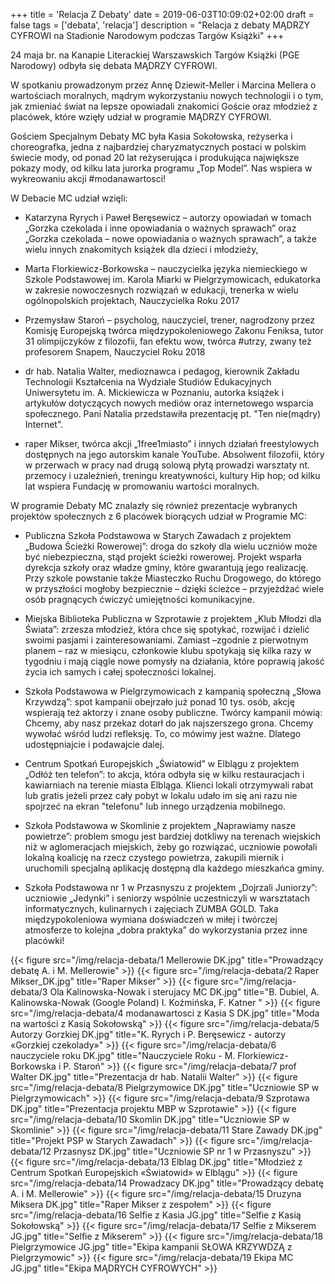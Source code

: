 +++
title = 'Relacja Z Debaty'
date = 2019-06-03T10:09:02+02:00
draft = false
tags = ['debata', 'relacja']
description = "Relacja z debaty MĄDRZY CYFROWI na Stadionie Narodowym podczas Targów Książki"
+++

24 maja br. na Kanapie Literackiej Warszawskich Targów Książki (PGE Narodowy)
odbyła się debata MĄDRZY CYFROWI.

W spotkaniu prowadzonym przez Annę Dziewit-Meller i Marcina Mellera o
wartościach moralnych, mądrym wykorzystaniu nowych technologii i o tym, jak
zmieniać świat na lepsze opowiadali znakomici Goście oraz młodzież z placówek,
które wzięły udział w programie MĄDRZY CYFROWI.


Gościem Specjalnym Debaty MC była Kasia Sokołowska, reżyserka i choreografka,
jedna z najbardziej charyzmatycznych postaci w polskim świecie mody, od ponad
20 lat reżyserująca i produkująca największe pokazy mody, od kilku lata jurorka
programu „Top Model”. Nas wspiera w wykreowaniu akcji #modanawartosci!

W Debacie MC udział wzięli:

- Katarzyna Ryrych i Paweł Beręsewicz – autorzy opowiadań w tomach „Gorzka
  czekolada i inne opowiadania o ważnych sprawach” oraz „Gorzka czekolada –
  nowe opowiadania o ważnych sprawach”, a także wielu innych znakomitych
  książek dla dzieci i młodzieży,

- Marta Florkiewicz-Borkowska – nauczycielka języka niemieckiego w Szkole
  Podstawowej im. Karola Miarki w Pielgrzymowicach, edukatorka w zakresie
  nowoczesnych rozwiązań w edukacji, trenerka w wielu ogólnopolskich
  projektach, Nauczycielka Roku 2017

- Przemysław Staroń – psycholog, nauczyciel, trener, nagrodzony przez Komisję
  Europejską twórca międzypokoleniowego Zakonu Feniksa, tutor 31 olimpijczyków
  z filozofii, fan efektu wow, twórca #utrzy, zwany też profesorem Snapem,
  Nauczyciel Roku 2018

- dr hab. Natalia Walter, medioznawca i pedagog, kierownik Zakładu Technologii
  Kształcenia na Wydziale Studiów Edukacyjnych Uniwersytetu im. A. Mickiewicza
  w Poznaniu, autorka książek i artykułów dotyczących nowych mediów oraz
  internetowego wsparcia społecznego. Pani Natalia przedstawiła prezentację pt.
  "Ten nie(mądry) Internet".

- raper Mikser, twórca akcji „1free1miasto” i innych działań freestylowych
  dostępnych na jego autorskim kanale YouTube. Absolwent filozofii, który w
  przerwach w pracy nad drugą solową płytą prowadzi warsztaty nt. przemocy i
  uzależnień, treningu kreatywności, kultury Hip hop; od kilku lat wspiera
  Fundację w promowaniu wartości moralnych.

W programie Debaty MC znalazły się również prezentacje wybranych projektów
społecznych z 6 placówek biorących udział w Programie MC:

- Publiczna Szkoła Podstawowa w Starych Zawadach z projektem „Budowa Ścieżki
  Rowerowej”: droga do szkoły dla wielu uczniów może być niebezpieczna, stąd
  projekt ścieżki rowerowej. Projekt wsparła dyrekcja szkoły oraz władze gminy,
  które gwarantują jego realizację. Przy szkole powstanie także Miasteczko
  Ruchu Drogowego, do którego w przyszłości mogłoby bezpiecznie – dzięki
  ścieżce – przyjeżdżać wiele osób pragnących ćwiczyć umiejętności
  komunikacyjne.

- Miejska Biblioteka Publiczna w Szprotawie z projektem „Klub Młodzi dla
  Świata”: zrzesza młodzież, która chce się spotykać, rozwijać i dzielić swoimi
  pasjami i zainteresowaniami. Zamiast –zgodnie z pierwotnym planem – raz w
  miesiącu, członkowie klubu spotykają się kilka razy w tygodniu i mają ciągle
  nowe pomysły na działania, które poprawią jakość życia ich samych i całej
  społeczności lokalnej.

- Szkoła Podstawowa w Pielgrzymowicach z kampanią społeczną „Słowa Krzywdzą”:
  spot kampanii obejrzało już ponad 10 tys. osób, akcję wspierają też aktorzy i
  znane osoby publiczne. Twórcy kampanii mówią: Chcemy, aby nasz przekaz dotarł
  do jak najszerszego grona. Chcemy wywołać wśród ludzi refleksję. To, co
  mówimy jest ważne. Dlatego udostępniajcie i podawajcie dalej.

- Centrum Spotkań Europejskich „Światowid” w Elblągu z projektem „Odłóż ten
  telefon”: to akcja, która odbyła się w kilku restauracjach i kawiarniach na
  terenie miasta Elbląga. Klienci lokali otrzymywali rabat lub gratis jeżeli
  przez cały pobyt w lokalu udało im się ani razu nie spojrzeć na ekran
  "telefonu" lub innego urządzenia mobilnego.

- Szkoła Podstawowa w Skomlinie z projektem „Naprawiamy nasze powietrze”:
  problem smogu jest bardziej dotkliwy na terenach wiejskich niż w
  aglomeracjach miejskich, żeby go rozwiązać, uczniowie powołali lokalną
  koalicję na rzecz czystego powietrza, zakupili miernik i uruchomili specjalną
  aplikację dostępną dla każdego mieszkańca gminy.

- Szkoła Podstawowa nr 1 w Przasnyszu z projektem „Dojrzali Juniorzy”:
  uczniowie „Jedynki” i seniorzy wspólnie uczestniczyli w warsztatach
  informatycznych, kulinarnych i zajęciach ZUMBA GOLD. Taka międzypokoleniowa
  wymiana doświadczeń w miłej i twórczej atmosferze to kolejna „dobra praktyka”
  do wykorzystania przez inne placówki!

{{< figure src="/img/relacja-debata/1 Mellerowie DK.jpg" title="Prowadzący debatę A. i M. Mellerowie" >}}
{{< figure src="/img/relacja-debata/2 Raper Mikser_DK.jpg" title="Raper Mikser" >}}
{{< figure src="/img/relacja-debata/3 Ola Kalinowska-Nowak i sterujacy MC DK.jpg" title="B. Dubiel, A. Kalinowska-Nowak (Google Poland) I. Koźmińska, F. Katner " >}}
{{< figure src="/img/relacja-debata/4 modanawartosci z Kasia S DK.jpg" title="Moda na wartości z Kasią Sokołowską" >}}
{{< figure src="/img/relacja-debata/5 Autorzy Gorzkiej DK.jpg" title="K. Ryrych i P. Beręsewicz - autorzy «Gorzkiej czekolady»" >}}
{{< figure src="/img/relacja-debata/6 nauczyciele roku DK.jpg" title="Nauczyciele Roku - M. Florkiewicz-Borkowska i P. Staroń" >}}
{{< figure src="/img/relacja-debata/7 prof Walter DK.jpg" title="Prezentacja dr hab. Natalii Walter" >}}
{{< figure src="/img/relacja-debata/8 Pielgrzymowice DK.jpg" title="Uczniowie SP w Pielgrzymowicach" >}}
{{< figure src="/img/relacja-debata/9 Szprotawa DK.jpg" title="Prezentacja projektu MBP w Szprotawie" >}}
{{< figure src="/img/relacja-debata/10 Skomlin DK.jpg" title="Uczniowie SP w Skomlinie" >}}
{{< figure src="/img/relacja-debata/11 Stare Zawady DK.jpg" title="Projekt PSP w Starych Zawadach" >}}
{{< figure src="/img/relacja-debata/12 Przasnysz DK.jpg" title="Uczniowie SP nr 1 w Przasnyszu" >}}
{{< figure src="/img/relacja-debata/13 Elblag DK.jpg" title="Młodzież z Centrum Spotkań Europejskich «Światowid» w Elblągu" >}}
{{< figure src="/img/relacja-debata/14 Prowadzacy DK.jpg" title="Prowadzący debatę A. i M. Mellerowie" >}}
{{< figure src="/img/relacja-debata/15 Druzyna Miksera DK.jpg" title="Raper Mikser z zespołem" >}}
{{< figure src="/img/relacja-debata/16 Selfie z Kasia JG.jpg" title="Selfie z Kasią Sokołowską" >}}
{{< figure src="/img/relacja-debata/17 Selfie z Mikserem JG.jpg" title="Selfie z Mikserem" >}}
{{< figure src="/img/relacja-debata/18 Pielgrzymowice JG.jpg" title="Ekipa kampanii SŁOWA KRZYWDZĄ z Pielgrzymowic" >}}
{{< figure src="/img/relacja-debata/19 Ekipa MC JG.jpg" title="Ekipa MĄDRYCH CYFROWYCH" >}}
